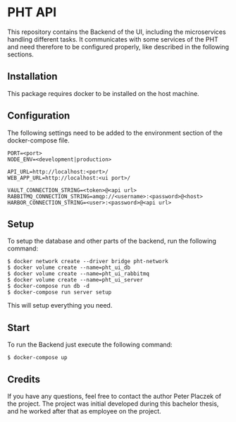 # PHT API
This repository contains the Backend of the UI, including the microservices handling different tasks.
It communicates with some services of the PHT and need therefore to be configured properly, like described 
in the following sections.

## Installation
This package requires docker to be installed on the host machine.

## Configuration
The following settings need to be added to the environment section of the docker-compose file.
```
PORT=<port>
NODE_ENV=<development|production>

API_URL=http://localhost:<port>/
WEB_APP_URL=http://localhost:<ui port>/

VAULT_CONNECTION_STRING=<token>@<api url>
RABBITMQ_CONNECTION_STRING=amqp://<username>:<password>@<host>
HARBOR_CONNECTION_STRING=<user>:<password>@<api url>

```

## Setup
To setup the database and other parts of the backend, run the following command:
```
$ docker network create --driver bridge pht-network
$ docker volume create --name=pht_ui_db
$ docker volume create --name=pht_ui_rabbitmq
$ docker volume create --name=pht_ui_server
$ docker-compose run db -d
$ docker-compose run server setup
```
This will setup everything you need.

## Start
To run the Backend just execute the following command:
 ```
$ docker-compose up
```

## Credits
If you have any questions, feel free to contact the author Peter Placzek of the project.
The project was initial developed during this bachelor thesis, and he worked after that as employee
on the project.
